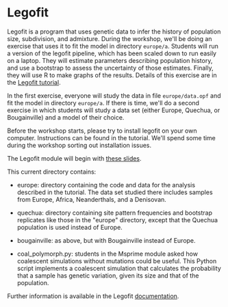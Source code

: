 # Legofit

Legofit is a program that uses genetic data to infer the history of
population size, subdivision, and admixture.  During the workshop,
we'll be doing an exercise that uses it to fit the model in directory
`europe/a`. Students will run a version of the legofit pipeline, which
has been scaled down to run easily on a laptop. They will estimate
parameters describing population history, and use a bootstrap to
assess the uncertainty of those estimates. Finally, they will use R to
make graphs of the results. Details of this exercise are in the
[Legofit tutorial](https://alanrogers.github.io/agar22/legofit/legotut.pdf).

In the first exercise, everyone will study the data in file
`europe/data.opf` and fit the model in directory `europe/a`. If there
is time, we'll do a second exercise in which students will study a
data set (either Europe, Quechua, or Bougainville) and a model of
their choice.

Before the workshop starts, please try to install legofit on your own
computer. Instructions can be found in the tutorial. We'll spend some
time during the workshop sorting out installation issues.

The Legofit module will begin with [these slides](https://alanrogers.github.io/agar22/speda.pdf).

This current directory contains:

* europe: directory containing the code and data for the analysis
  described in the tutorial. The data set studied there includes
  samples from Europe, Africa, Neanderthals, and a Denisovan.

* quechua: directory containing site pattern frequencies and bootstrap
  replicates like those in the "europe" directory, except that the
  Quechua population is used instead of Europe.

* bougainville: as above, but with Bougainville instead of Europe.

* coal_polymorph.py: students in the Msprime module asked how
  coalescent simulations without mutations could be useful. This
  Python script implements a coalescent simulation that calculates the
  probability that a sample has genetic variation, given its size and
  that of the population.

Further information is available in the Legofit
[documentation](https://alanrogers.github.io/legofit/html/index.html).

